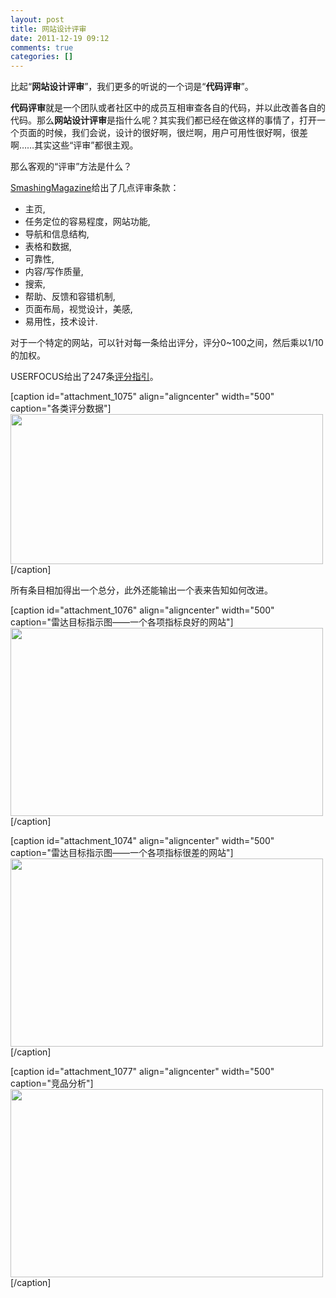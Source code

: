 ```yaml
---
layout: post
title: 网站设计评审
date: 2011-12-19 09:12
comments: true
categories: []
---
```

比起“<strong>网站设计评审</strong>”，我们更多的听说的一个词是“<strong>代码评审</strong>”。

<strong>代码评审</strong>就是一个团队或者社区中的成员互相审查各自的代码，并以此改善各自的代码。那么<strong>网站设计评审</strong>是指什么呢？其实我们都已经在做这样的事情了，打开一个页面的时候，我们会说，设计的很好啊，很烂啊，用户可用性很好啊，很差啊……其实这些“评审”都很主观。<!--more-->

那么客观的“评审”方法是什么？

<a href="http://uxdesign.smashingmagazine.com/2011/12/16/guide-heuristic-website-reviews/">SmashingMagazine</a>给出了几点评审条款：
<ul>
	<li>主页,</li>
	<li>任务定位的容易程度，网站功能,</li>
	<li>导航和信息结构,</li>
	<li>表格和数据,</li>
	<li>可靠性,</li>
	<li>内容/写作质量,</li>
	<li>搜索,</li>
	<li>帮助、反馈和容错机制,</li>
	<li>页面布局，视觉设计，美感,</li>
	<li>易用性，技术设计.</li>
</ul>
对于一个特定的网站，可以针对每一条给出评分，评分0~100之间，然后乘以1/10的加权。

USERFOCUS给出了247条<a href="http://www.userfocus.co.uk/resources/guidelines.html">评分指引</a>。

[caption id="attachment_1075" align="aligncenter" width="500" caption="各类评分数据"]<img class="size-full wp-image-1075" title="table" src="http://yuguo.us/weblog/files/2011/12/table.jpg" alt="" width="500" height="240" />[/caption]

所有条目相加得出一个总分，此外还能输出一个表来告知如何改进。

[caption id="attachment_1076" align="aligncenter" width="500" caption="雷达目标指示图——一个各项指标良好的网站"]<img class="size-full wp-image-1076" title="12" src="http://yuguo.us/weblog/files/2011/12/12.jpg" alt="" width="500" height="301" />[/caption]

[caption id="attachment_1074" align="aligncenter" width="500" caption="雷达目标指示图——一个各项指标很差的网站"]<img class="size-full wp-image-1074" title="21" src="http://yuguo.us/weblog/files/2011/12/21.jpg" alt="" width="500" height="301" />[/caption]

[caption id="attachment_1077" align="aligncenter" width="500" caption="竞品分析"]<img class="size-full wp-image-1077" title="71" src="http://yuguo.us/weblog/files/2011/12/71.jpg" alt="" width="500" height="301" />[/caption]
